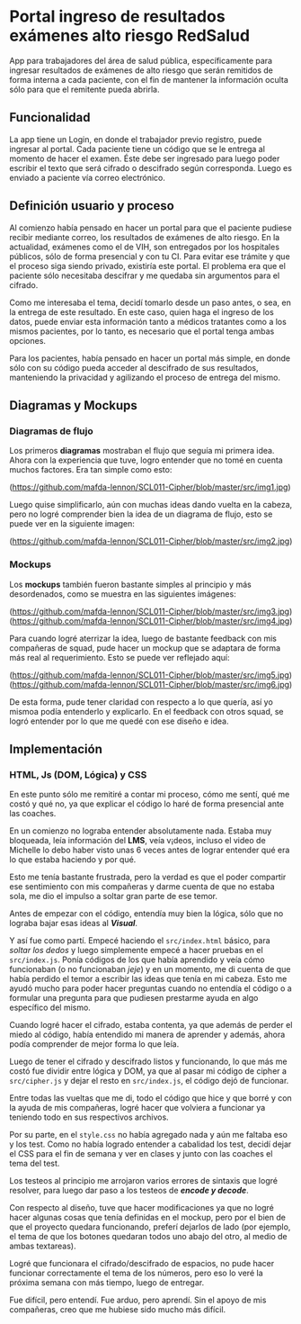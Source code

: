# Portal ingreso de resultados exámenes alto riesgo RedSalud

App para trabajadores del área de salud pública, específicamente para ingresar resultados de exámenes de alto riesgo que serán remitidos de forma interna a cada paciente, con el fin de mantener la información oculta sólo para que el remitente pueda abrirla.

## Funcionalidad

La app tiene un Login, en donde el trabajador previo registro, puede ingresar al portal. Cada paciente tiene un código que se le entrega al momento de hacer el examen. Éste debe ser ingresado para luego poder escribir el texto que será cifrado o descifrado según corresponda. Luego es enviado a paciente vía correo electrónico.

## Definición usuario y proceso

Al comienzo había pensado en hacer un portal para que el paciente pudiese recibir mediante correo, los resultados de exámenes de alto riesgo. En la actualidad, exámenes como el de VIH, son entregados por los hospitales públicos, sólo de forma presencial y con tu CI. Para evitar ese trámite y que el proceso siga siendo privado, existiría este portal. El problema era que el paciente sólo necesitaba descifrar y me quedaba sin argumentos para el cifrado.

Como me interesaba el tema, decidí tomarlo desde un paso antes, o sea, en la entrega de este resultado. En este caso, quien haga el ingreso de los datos, puede enviar esta información tanto a médicos tratantes como a los mismos pacientes, por lo tanto, es necesario que el portal tenga ambas opciones.

Para los pacientes, había pensado en hacer un portal más simple, en donde sólo con su código pueda acceder al descifrado de sus resultados, manteniendo la privacidad y agilizando el proceso de entrega del mismo.

## Diagramas y Mockups

### Diagramas de flujo

Los primeros **diagramas** mostraban el flujo que seguía mi primera idea. Ahora con la experiencia que tuve, logro entender que no tomé en cuenta muchos factores. Era tan simple como esto:

(https://github.com/mafda-lennon/SCL011-Cipher/blob/master/src/img1.jpg)

Luego quise simplificarlo, aún con muchas ideas dando vuelta en la cabeza, pero no logré comprender bien la idea de un diagrama de flujo, esto se puede ver en la siguiente imagen:

(https://github.com/mafda-lennon/SCL011-Cipher/blob/master/src/img2.jpg)

### Mockups

Los **mockups** también fueron bastante simples al principio y más desordenados, como se muestra en las siguientes imágenes:

(https://github.com/mafda-lennon/SCL011-Cipher/blob/master/src/img3.jpg) (https://github.com/mafda-lennon/SCL011-Cipher/blob/master/src/img4.jpg)

Para cuando logré aterrizar la idea, luego de bastante feedback con mis compañeras de squad, pude hacer un mockup que se adaptara de forma más real al requerimiento. Esto se puede ver reflejado aquí:

(https://github.com/mafda-lennon/SCL011-Cipher/blob/master/src/img5.jpg) (https://github.com/mafda-lennon/SCL011-Cipher/blob/master/src/img6.jpg)

De esta forma, pude tener claridad con respecto a lo que quería, así yo mismoa podía entenderlo y explicarlo. En el feedback con otros squad, se logró entender por lo que me quedé con ese diseño e idea.

## Implementación

### HTML, Js (DOM, Lógica) y CSS

En este punto sólo me remitiré a contar mi proceso, cómo me sentí, qué me costó y qué no, ya que explicar el código lo haré de forma presencial ante las coaches.

En un comienzo no lograba entender absolutamente nada. Estaba muy bloqueada, leía información del **LMS**, veía v¡deos, incluso el video de Michelle lo debo haber visto unas 6 veces antes de lograr entender qué era lo que estaba haciendo y por qué.

Esto me tenía bastante frustrada, pero la verdad es que el poder compartir ese sentimiento con mis compañeras y darme cuenta de que no estaba sola, me dio el impulso a soltar gran parte de ese temor.

Antes de empezar con el código, entendía muy bien la lógica, sólo que no lograba bajar esas ideas al ***Visual***.

Y así fue como partí. Empecé haciendo el `src/index.html` básico, para *soltar los dedos* y luego simplemente empecé a hacer pruebas en el `src/index.js`. Ponía códigos de los que había aprendido y veía cómo funcionaban (o no funcionaban *jeje*) y en un momento, me di cuenta de que había perdido el temor a escribir las ideas que tenía en mi cabeza. Esto me ayudó mucho para poder hacer preguntas cuando no entendía el código o a formular una pregunta para que pudiesen prestarme ayuda en algo específico del mismo.

Cuando logré hacer el cifrado, estaba contenta, ya que además de perder el miedo al código, había entendido mi manera de aprender y además, ahora podía comprender de mejor forma lo que leía.

Luego de tener el cifrado y descifrado listos y funcionando, lo que más me costó fue dividir entre lógica y DOM, ya que al pasar mi código de cipher a `src/cipher.js` y dejar el resto en `src/index.js`, el código dejó de funcionar.

Entre todas las vueltas que me di, todo el código que hice y que borré y con la ayuda de mis compañeras, logré hacer que volviera a funcionar ya teniendo todo en sus respectivos archivos.

Por su parte, en el `style.css` no había agregado nada y aún me faltaba eso y los test. Como no había logrado entender a cabalidad los test, decidí dejar el CSS para el fin de semana y ver en clases y junto con las coaches el tema del test.

Los testeos al principio me arrojaron varios errores de sintaxis que logré resolver, para luego dar paso a los testeos de ***encode y decode***.

Con respecto al diseño, tuve que hacer modificaciones ya que no logré hacer algunas cosas que tenía definidas en el mockup, pero por el bien de que el proyecto quedara funcionando, preferí dejarlos de lado (por ejemplo, el tema de que los botones quedaran todos uno abajo del otro, al medio de ambas textareas).

Logré que funcionara el cifrado/descifrado de espacios, no pude hacer funcionar correctamente el tema de los números, pero eso lo veré la próxima semana con más tiempo, luego de entregar.

Fue difícil, pero entendí. Fue arduo, pero aprendí. Sin el apoyo de mis compañeras, creo que me hubiese sido mucho más difícil.